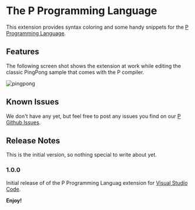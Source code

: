 # The P Programming Language

This extension provides syntax coloring and some handy snippets for the [P Programming Language](https://github.com/p-org/p).

## Features

The following screen shot shows the extension at work while editing the classic PingPong sample that comes with the P compiler.

![pingpong](https://github.com/p-org/P/blob/master/Src/Tools/VSCode/msr-vscore-p/images/screenshot.png)

## Known Issues

We don't have any yet, but feel free to post any issues you find on our [P Github Issues](https://github.com/p-org/p/issues).

## Release Notes

This is the initial version, so nothing special to write about yet.

### 1.0.0

Initial release of of the P Programming Languag extension for [Visual Studio Code](https://code.visualstudio.com/).



**Enjoy!**